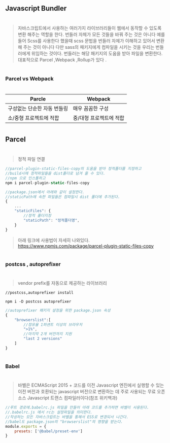 #
## Javascript Bundler
#

>자바스크립트에서 사용하는 여러가지 라이브러리들이 웹에서 동작할 수 있도록 변환 해주는 역할을 한다. 번들러 자체가 모든 것들을 바꿔 주는 것은 아니다 예를들어 Scss를 사용한다 했을때 scss 문법을 번들러 자체가 이해하고 있어서 변환해 주는 것이 아니다 다만 sass의 패키지에게 컴파일을 시키는 것을 우리는 번들러에게 위임하는 것이다. 번들러는 해당 패키지의 도움을 받아 파일을 변환한다.   
대표적으로 Parcel ,Webpack ,Rollup가 있다 .


#
### Parcel vs Webpack
#

Parcle | Webpack
--|--
구성없는 단순한 자동 번들링 | 매우 꼼꼼한 구성
소/중형 프로젝트에 적합 | 중/대형 프로젝트에 적합



#
## Parcel 
#

>정적 파일 연결

```js
//parcel-plugin-static-files-copy의 도움을 받아 정적폴더를 지정하고 
//build시에 정적파일들을 dist폴더로 넘겨 줄 수 있다.
//npm 으로 인스톨하고
npm i parcel-plugin-static-files-copy

//package.json에서 아래와 같이 설정한다.
//staticPath에 속한 파일들은 컴파일시 dist 폴더에 추가된다.
{
	...
    "staticFiles": {
        //정적 폴더지정  
        "staticPath": "정적폴더명",
    }
}

```
>아래 링크에 사용법이 자세히 나와있다.
https://www.npmjs.com/package/parcel-plugin-static-files-copy


#
### postcss , autoprefixer
#
>vendor prefix를 자동으로 제공하는 라이브러리
    
    //postcss,autoprefixer install   

    npm i -D postcss autoprefixer
```js
//autoprefixer 패키지 설정을 위한 package.json 속성
{
    "browserslist":[
        //점유율 1퍼센트 이상의 브라우저
        ">1%",
        //마지막 2개 버전까지 지원
        "last 2 versions"
    ]
}
```


#
### Babel
#

> 바벨은 ECMAScript 2015 + 코드를 이전 Javascript 엔진에서 실행할 수 있는 이전 버전과 호환되는 javascript 버전으로 변환하는 데 주로 사용되는 무료 오픈 소스 Javascript 트랜스 컴파일러이다(참조 위키백과)   

```js
//루트 경로에.babelrc.js 파일을 만들어 아래 코드를 추가하면 바벨이 사용된다.
//.babelrc.js 에서 rc는 설정파일을 의미한다.
//작성하는 모든 자바스크립트는 바벨을 통해서 ES5로 변경되서 나간다.
//babel도 package.json의 "browserslist"의 영향을 받는다. 
module.exports = {
    presets: ['@babel/preset-env'] 
}
```
